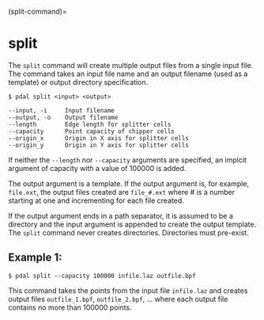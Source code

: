 (split-command)=

# split

The `split` command will create multiple output files from a single input
file.  The command takes an input file name and an output filename (used as a
template) or output directory specification.

```
$ pdal split <input> <output>
```

```
--input, -i     Input filename
--output, -o    Output filename
--length        Edge length for splitter cells
--capacity      Point capacity of chipper cells
--origin_x      Origin in X axis for splitter cells
--origin_y      Origin in Y axis for splitter cells
```

If neither the `--length` nor `--capacity` arguments are specified, an
implcit argument of capacity with a value of 100000 is added.

The output argument is a template.  If the output argument is, for example,
`file.ext`, the output files created are `file_#.ext` where # is a number
starting at one and incrementing for each file created.

If the output argument ends in a path separator, it is assumed to be a
directory and the input argument is appended to create the output template.
The `split` command never creates directories.  Directories must pre-exist.

## Example 1:

```
$ pdal split --capacity 100000 infile.laz outfile.bpf
```

This command takes the points from the input file `infile.laz` and creates
output files `outfile_1.bpf`, `outfile_2.bpf`, ... where each output file
contains no more than 100000 points.
